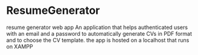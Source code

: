 # ResumeGenerator
resume generator web app
An application that helps authenticated users with an email and a password to automatically generate CVs in PDF format and to choose the CV template.
the app is hosted on a localhost that runs on XAMPP
